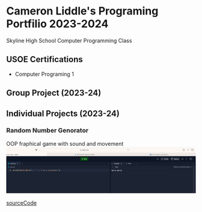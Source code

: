 # Cameron Liddle's Programing Portfilio 2023-2024
Skyline High School Computer Programming Class

## USOE Certifications
* Computer Programing 1

## Group Project (2023-24)


## Individual Projects (2023-24)

### Random Number Genorator
OOP fraphical game with sound and movement
![GamePlay](https://github.com/9702029/programingportfolio/blob/main/images/Hello%20World.png?raw=true)

[sourceCode](https://github.com/9702029/programingportfolio/blob/main/src/main-2.py.zip)
